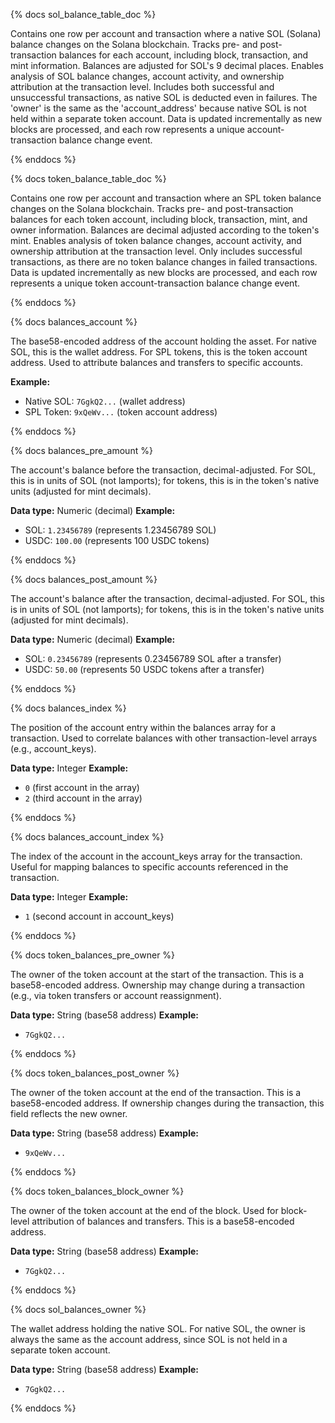 {% docs sol_balance_table_doc %}

Contains one row per account and transaction where a native SOL (Solana) balance changes on the Solana blockchain. Tracks pre- and post-transaction balances for each account, including block, transaction, and mint information. Balances are adjusted for SOL's 9 decimal places. Enables analysis of SOL balance changes, account activity, and ownership attribution at the transaction level. Includes both successful and unsuccessful transactions, as native SOL is deducted even in failures. The 'owner' is the same as the 'account_address' because native SOL is not held within a separate token account. Data is updated incrementally as new blocks are processed, and each row represents a unique account-transaction balance change event.

{% enddocs %}

{% docs token_balance_table_doc %}

Contains one row per account and transaction where an SPL token balance changes on the Solana blockchain. Tracks pre- and post-transaction balances for each token account, including block, transaction, mint, and owner information. Balances are decimal adjusted according to the token's mint. Enables analysis of token balance changes, account activity, and ownership attribution at the transaction level. Only includes successful transactions, as there are no token balance changes in failed transactions. Data is updated incrementally as new blocks are processed, and each row represents a unique token account-transaction balance change event.

{% enddocs %}

{% docs balances_account %}

The base58-encoded address of the account holding the asset. For native SOL, this is the wallet address. For SPL tokens, this is the token account address. Used to attribute balances and transfers to specific accounts.

**Example:**
- Native SOL: `7GgkQ2...` (wallet address)
- SPL Token: `9xQeWv...` (token account address)

{% enddocs %}

{% docs balances_pre_amount %}

The account's balance before the transaction, decimal-adjusted. For SOL, this is in units of SOL (not lamports); for tokens, this is in the token's native units (adjusted for mint decimals).

**Data type:** Numeric (decimal)
**Example:**
- SOL: `1.23456789` (represents 1.23456789 SOL)
- USDC: `100.00` (represents 100 USDC tokens)

{% enddocs %}

{% docs balances_post_amount %}

The account's balance after the transaction, decimal-adjusted. For SOL, this is in units of SOL (not lamports); for tokens, this is in the token's native units (adjusted for mint decimals).

**Data type:** Numeric (decimal)
**Example:**
- SOL: `0.23456789` (represents 0.23456789 SOL after a transfer)
- USDC: `50.00` (represents 50 USDC tokens after a transfer)

{% enddocs %}

{% docs balances_index %}

The position of the account entry within the balances array for a transaction. Used to correlate balances with other transaction-level arrays (e.g., account_keys).

**Data type:** Integer
**Example:**
- `0` (first account in the array)
- `2` (third account in the array)

{% enddocs %}

{% docs balances_account_index %}

The index of the account in the account_keys array for the transaction. Useful for mapping balances to specific accounts referenced in the transaction.

**Data type:** Integer
**Example:**
- `1` (second account in account_keys)

{% enddocs %}

{% docs token_balances_pre_owner %}

The owner of the token account at the start of the transaction. This is a base58-encoded address. Ownership may change during a transaction (e.g., via token transfers or account reassignment).

**Data type:** String (base58 address)
**Example:**
- `7GgkQ2...`

{% enddocs %}

{% docs token_balances_post_owner %}

The owner of the token account at the end of the transaction. This is a base58-encoded address. If ownership changes during the transaction, this field reflects the new owner.

**Data type:** String (base58 address)
**Example:**
- `9xQeWv...`

{% enddocs %}

{% docs token_balances_block_owner %}

The owner of the token account at the end of the block. Used for block-level attribution of balances and transfers. This is a base58-encoded address.

**Data type:** String (base58 address)
**Example:**
- `7GgkQ2...`

{% enddocs %}

{% docs sol_balances_owner %}

The wallet address holding the native SOL. For native SOL, the owner is always the same as the account address, since SOL is not held in a separate token account.

**Data type:** String (base58 address)
**Example:**
- `7GgkQ2...`

{% enddocs %}


